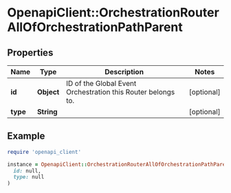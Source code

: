 # OpenapiClient::OrchestrationRouterAllOfOrchestrationPathParent

## Properties

| Name | Type | Description | Notes |
| ---- | ---- | ----------- | ----- |
| **id** | **Object** | ID of the Global Event Orchestration this Router belongs to. | [optional] |
| **type** | **String** |  | [optional] |

## Example

```ruby
require 'openapi_client'

instance = OpenapiClient::OrchestrationRouterAllOfOrchestrationPathParent.new(
  id: null,
  type: null
)
```

